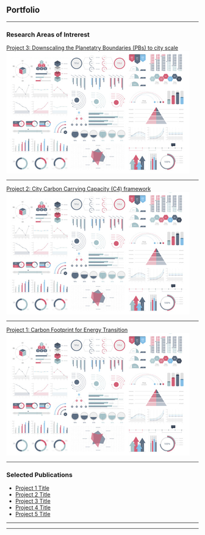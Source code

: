 ## Portfolio

---

### Research Areas of Intrerest 

[Project 3: Downscaling the Planetatry Boundaries (PBs) to city scale](/sample_page)
<img src="images/dummy_thumbnail.jpg?raw=true"/>

---
[Project 2: City Carbon Carrying Capacity (C4) framework](/pdf/sample_presentation.pdf)
<img src="images/dummy_thumbnail.jpg?raw=true"/>

---
[Project 1: Carbon Footprint for Energy Transition](http://example.com/)
<img src="images/dummy_thumbnail.jpg?raw=true"/>

---

### Selected Publications  

- [Project 1 Title](http://example.com/)
- [Project 2 Title](http://example.com/)
- [Project 3 Title](http://example.com/)
- [Project 4 Title](http://example.com/)
- [Project 5 Title](http://example.com/)

---




---

